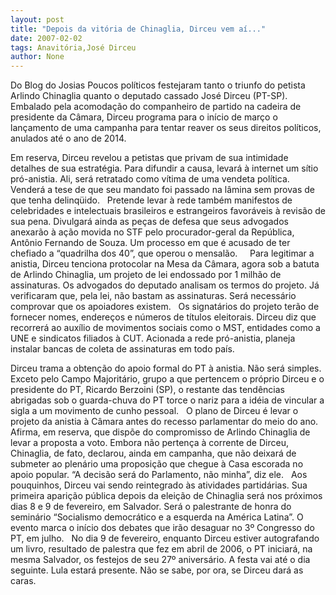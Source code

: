 ```yaml
---
layout: post
title: "Depois da vitória de Chinaglia, Dirceu vem aí..."
date: 2007-02-02
tags: Anavitória,José Dirceu
author: None
---
```

Do Blog do Josias 
Poucos políticos festejaram tanto o triunfo do petista Arlindo Chinaglia quanto o deputado cassado José Dirceu (PT-SP). Embalado pela acomodação do companheiro de partido na cadeira de presidente da Câmara, Dirceu programa para o início de março o lançamento de uma campanha para tentar reaver os seus direitos políticos, anulados até o ano de 2014. 


Em reserva, Dirceu revelou a petistas que privam de sua intimidade detalhes de sua estratégia. Para difundir a causa, levará à internet um sítio pró-anistia. Ali, será retratado como vítima de uma vendeta política. Venderá a tese de que seu mandato foi passado na lâmina sem provas de que tenha delinqüido. 
&nbsp;
Pretende levar à rede também manifestos de celebridades e intelectuais brasileiros e estrangeiros favoráveis à revisão de sua pena. Divulgará ainda as peças de defesa que seus advogados anexarão à ação movida no STF pelo procurador-geral da República, Antônio Fernando de Souza. Um processo em que é acusado de ter chefiado a “quadrilha dos 40”, que operou o mensalão. &nbsp;
&nbsp;
Para legitimar a anistia, Dirceu tenciona protocolar na Mesa da Câmara, agora sob a batuta de Arlindo Chinaglia, um projeto de lei endossado por 1 milhão de assinaturas. Os advogados do deputado analisam os termos do projeto. Já verificaram que, pela lei, não bastam as assinaturas. Será necessário comprovar que os apoiadores existem.
&nbsp;
Os signatários do projeto terão de fornecer nomes, endereços e números de títulos eleitorais. Dirceu diz que recorrerá ao auxílio de movimentos sociais como o MST, entidades como a UNE e sindicatos filiados à CUT. Acionada a rede pró-anistia, planeja instalar bancas de coleta de assinaturas em todo país.
&nbsp;

Dirceu trama a obtenção do apoio formal do PT à anistia. Não será simples. Exceto pelo Campo Majoritário, grupo a que pertencem o próprio Dirceu e o presidente do PT, Ricardo Berzoini (SP), o restante das tendências abrigadas sob o guarda-chuva do PT torce o nariz para a idéia de vincular a sigla a um movimento de cunho pessoal.
&nbsp;
O plano de Dirceu é levar o projeto da anistia à Câmara antes do recesso parlamentar do meio do ano. Afirma, em reserva, que dispõe do compromisso de Arlindo Chinaglia de levar a proposta a voto. Embora não pertença à corrente de Dirceu, Chinaglia, de fato, declarou, ainda em campanha, que não deixará de submeter ao plenário uma proposição que chegue à Casa escorada no apoio popular. “A decisão será do Parlamento, não minha”, diz ele.
&nbsp;
Aos pouquinhos, Dirceu vai sendo reintegrado às atividades partidárias. Sua primeira aparição pública depois da eleição de Chinaglia será nos próximos dias 8 e 9 de fevereiro, em Salvador. Será o palestrante&nbsp;de honra do seminário “Socialismo democrático e a esquerda na América Latina”. O evento marca o início dos debates que irão desaguar no 3º Congresso do PT, em julho.
&nbsp;
No dia 9 de fevereiro, enquanto Dirceu estiver autografando um livro, resultado de&nbsp;palestra que fez&nbsp;em abril de 2006, o PT iniciará, na mesma Salvador, os festejos de seu 27º aniversário. A festa vai até o dia seguinte. Lula estará presente. Não se sabe, por ora, se Dirceu dará as caras. 